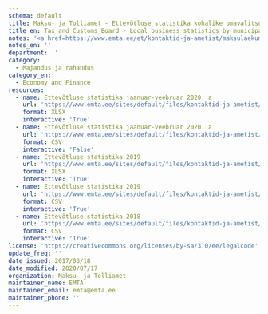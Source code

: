 ```yaml
---
schema: default
title: Maksu- ja Tolliamet - Ettevõtluse statistika kohalike omavalitsuste kaupa
title_en: Tax and Customs Board - Local business statistics by municipalities
notes: '<a href=https://www.emta.ee/et/kontaktid-ja-ametist/maksulaekumine-statistika/maksu-ja-tolliameti-avaandmed>Maksu- ja Tolliameti avaandmed</a>.'
notes_en: ''
department: ''
category:
  - Majandus ja rahandus
category_en:
  - Economy and Finance
resources:
  - name: Ettevõtluse statistika jaanuar-veebruar 2020. a
    url: 'https://www.emta.ee/sites/default/files/kontaktid-ja-ametist/maksulaekumine-statistika/kov/ettevotluse_statistika_2020_jaanuar-veebruar.xlsx'
    format: XLSX
    interactive: 'True'
  - name: Ettevõtluse statistika jaanuar-veebruar 2020. a
    url: 'https://www.emta.ee/sites/default/files/kontaktid-ja-ametist/maksulaekumine-statistika/kov/ettevotluse_statistika_2020_jaanuar-veebruar.csv'
    format: CSV
    interactive: 'False'
  - name: Ettevõtluse statistika 2019
    url: 'https://www.emta.ee/sites/default/files/kontaktid-ja-ametist/maksulaekumine-statistika/kov/ettevotluse_statistika_2019_jaanuar-detsember.xlsx'
    format: XLSX
    interactive: 'True'
  - name: Ettevõtluse statistika 2019
    url: 'https://www.emta.ee/sites/default/files/kontaktid-ja-ametist/maksulaekumine-statistika/kov/ettevotluse_statistika_2019_jaanuar-detsember.csv'
    format: CSV
    interactive: 'True'
  - name: Ettevõtluse statistika 2018
    url: 'https://www.emta.ee/sites/default/files/kontaktid-ja-ametist/maksulaekumine-statistika/kov/kov_statistika.xlsx'
    format: CSV
    interactive: 'True'
license: 'https://creativecommons.org/licenses/by-sa/3.0/ee/legalcode'
update_freq: ''
date_issued: 2017/03/18
date_modified: 2020/07/17
organization: Maksu- ja Tolliamet
maintainer_name: EMTA
maintainer_email: emta@emta.ee
maintainer_phone: ''
---
```

